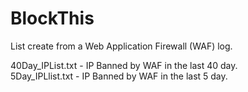 # BlockThis
  
  
List create from a Web Application Firewall (WAF) log.
  
  
  
40Day_IPList.txt - IP Banned by WAF in the last 40 day.  
5Day_IPLlist.txt - IP Banned by WAF in the last 5 day.  
